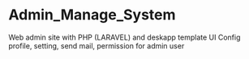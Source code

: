 # Admin_Manage_System
Web admin site with PHP (LARAVEL) and deskapp template UI
Config profile, setting, send mail, permission for admin user
